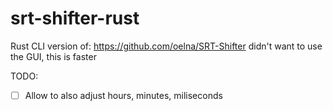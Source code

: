 # srt-shifter-rust

Rust CLI version of: https://github.com/oelna/SRT-Shifter
didn't want to use the GUI, this is faster

TODO:
- [ ] Allow to also adjust hours, minutes, miliseconds
